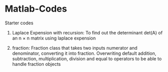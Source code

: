 # Matlab-Codes
Starter codes

1. Laplace Expension with recursion:
To find out the determinant det(A) of an n × n matrix using laplace expension

3. fraction:
Fraction class that takes two inputs numerator and denominator, converting it into fraction. Overwriting default addition, subtraction, multiplication, division and equal to operators to be able to handle fraction objects
